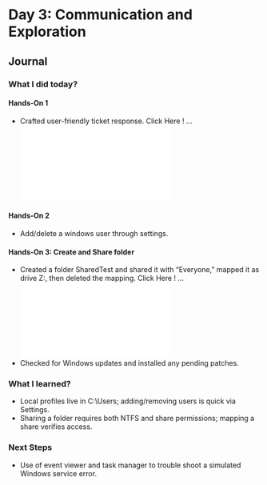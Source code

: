 # Day 3: Communication and Exploration

## Journal

### What I did today?

#### Hands-On 1
- Crafted user-friendly ticket response. Click Here ! ... ![images](images/day3/img1.md)
#### Hands-On 2
- Add/delete a windows user through settings.
#### Hands-On 3: Create and Share folder
- Created a folder SharedTest and shared it with “Everyone,” mapped it as drive Z:, then deleted the mapping. Click Here ! ... ![images](images/day3/img2.md)
- Checked for Windows updates and installed any pending patches. 

### What I learned?
- Local profiles live in C:\Users\; adding/removing users is quick via Settings.
- Sharing a folder requires both NTFS and share permissions; mapping a share verifies access.

### Next Steps
- Use of event viewer and task manager to trouble shoot a simulated Windows service error.




